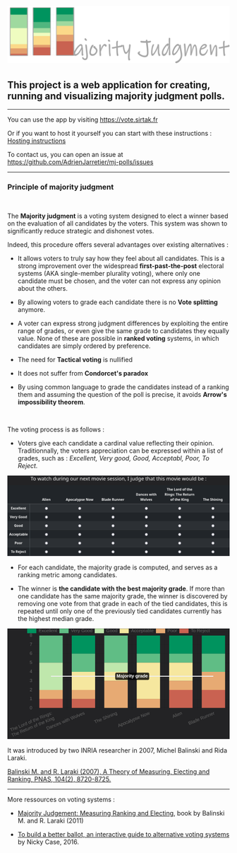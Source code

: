 # ![Majority Judgment](/static/public/images/logo.png "Majority Judgement")


## This project is a web application for creating, running and visualizing **majority judgment** polls.
---

You can use the app by visiting <https://vote.sirtak.fr>


Or if you want to host it yourself you can start with these instructions : [Hosting instructions](./readme_hosting.md)

To contact us, you can open an issue at <https://github.com/AdrienJarretier/mj-polls/issues>

---
### Principle of majority judgment

<br>

The **Majority judgment** is a voting system designed to elect a winner based on the evaluation of all candidates by the voters. This system was shown to significantly reduce strategic and dishonest votes.

Indeed, this procedure offers several advantages over existing alternatives :

+ It allows voters to truly say how they feel about all candidates. This is a strong improvement over the widespread **first-past-the-post** electoral systems (AKA single-member plurality voting), where only one candidate must be chosen, and the voter can not express any opinion about the others. 

+ By allowing voters to grade each candidate there is no **Vote splitting** anymore.

+ A voter can express strong judgment differences by exploiting the entire range of grades, or even give the same grade to candidates they equally value. None of these are possible in **ranked voting** systems, in which candidates are simply ordered by preference. 

+ The need for **Tactical voting** is nullified

+ It does not suffer from **Condorcet's paradox**

+ By using common language to grade the candidates instead of a ranking them and assuming the question of the poll is precise, it avoids **Arrow's impossibility theorem**.

<br>

The voting process is as follows : 

+ Voters give each candidate a cardinal value reflecting their opinion. Traditionnally, the voters appreciation can be expressed within a list of grades, such as :
*Excellent, Very good, Good, Acceptabl, Poor, To Reject.*

![Poll Example](/static/public/images/context/en/pollExample.png "Poll Example")

+ For each candidate, the majority grade is computed, and serves as a ranking metric among candidates.

+ The winner is **the candidate with the best majority grade**. If more than one candidate has the same majority grade, the winner is discovered by removing one vote from that grade in each of the tied candidates, this is repeated until only one of the previously tied candidates currently has the highest median grade.

![Results Example](/static/public/images/context/en/resultsExample.png "Results Example")


It was introduced by two INRIA researcher in 2007, Michel Balinski and Rida Laraki.


[Balinski M. and R. Laraki (2007), A Theory of Measuring, Electing and Ranking, PNAS, 104(2), 8720-8725.](https://www.pnas.org/content/104/21/8720)

----
More ressources on voting systems :

+ [Majority Judgement: Measuring Ranking and Electing](https://mitpress.mit.edu/books/majority-judgment), book by Balinski M. and R. Laraki (2011)

+ [To build a better ballot, an interactive guide to alternative voting systems](https://ncase.me/ballot/) by Nicky Case, 2016.
